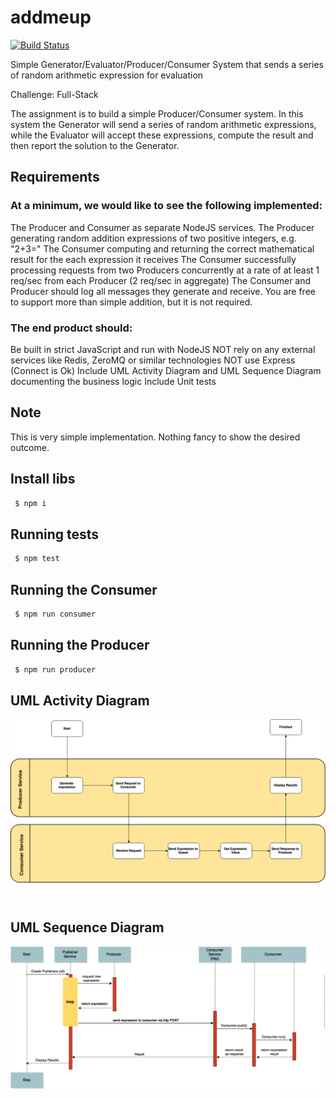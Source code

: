 # addmeup
[![Build Status](https://travis-ci.org/patweb99/addmeup.svg)](https://travis-ci.org/patweb99/addmeup)

Simple Generator/Evaluator/Producer/Consumer System that sends a series of random arithmetic expression for evaluation

Challenge: Full-Stack

The assignment is to build a simple Producer/Consumer system. In this system the Generator will send a series of random arithmetic expressions, while the Evaluator will accept these expressions, compute the result and then report the solution to the Generator.

## Requirements

### At a minimum, we would like to see the following implemented:

The Producer and Consumer as separate NodeJS services.
The Producer generating random addition expressions of two positive integers, e.g. "2+3="
The Consumer computing and returning the correct mathematical result for the each expression it receives
The Consumer successfully processing requests from two Producers concurrently at a rate of at least 1 req/sec from each Producer (2 req/sec in aggregate)
The Consumer and Producer should log all messages they generate and receive.
You are free to support more than simple addition, but it is not required.

### The end product should:

Be built in strict JavaScript and run with NodeJS
NOT rely on any external services like Redis, ZeroMQ or similar technologies
NOT use Express (Connect is Ok)
Include UML Activity Diagram and UML Sequence Diagram documenting the business logic
Include Unit tests

## Note

This is very simple implementation. Nothing fancy to show the desired outcome.

## Install libs
```bash
 $ npm i
```

## Running tests
```bash
 $ npm test
```

## Running the Consumer
```bash
 $ npm run consumer
```

## Running the Producer
```bash
 $ npm run producer
```

## UML Activity Diagram
![UML Activity Diagram](https://github.com/patweb99/addmeup/blob/master/assets/Activity_Diagram.png?raw=true)

## UML Sequence Diagram
![UML Sequence Diagram](https://github.com/patweb99/addmeup/blob/master/assets/Sequence_Diagram.png?raw=true)
